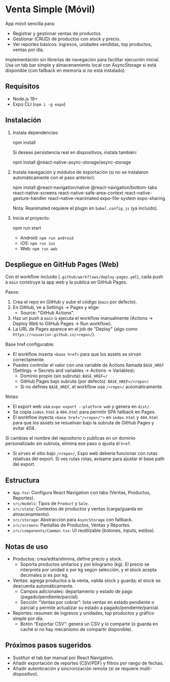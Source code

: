 # Venta Simple (Móvil)

App móvil sencilla para:

- Registrar y gestionar ventas de productos.
- Gestionar (CRUD) de productos con stock y precio.
- Ver reportes básicos: ingresos, unidades vendidas, top productos, ventas por día.

Implementación sin librerías de navegación para facilitar ejecución inicial. Usa un tab bar simple y almacenamiento local con AsyncStorage si está disponible (con fallback en memoria si no está instalado).

## Requisitos

- Node.js 18+
- Expo CLI (`npm i -g expo`)

## Instalación

1. Instala dependencias:

   npm install

   Si deseas persistencia real en dispositivos, instala también:

   npm install @react-native-async-storage/async-storage

2. Instala navegación y módulos de exportación (si no se instalaron automáticamente con el paso anterior):

   npm install @react-navigation/native @react-navigation/bottom-tabs react-native-screens react-native-safe-area-context react-native-gesture-handler react-native-reanimated expo-file-system expo-sharing

   Nota: Reanimated requiere el plugin en `babel.config.js` (ya incluido).

3. Inicia el proyecto:

   npm run start

   - Android: `npm run android`
   - iOS: `npm run ios`
   - Web: `npm run web`

## Despliegue en GitHub Pages (Web)

Con el workflow incluido (`.github/workflows/deploy-pages.yml`), cada push a `main` construye la app web y la publica en GitHub Pages.

Pasos:

1) Crea el repo en GitHub y sube el código (`main` por defecto).
2) En GitHub, ve a Settings → Pages y elige:
   - Source: "GitHub Actions".
3) Haz un push a `main` o ejecuta el workflow manualmente (Actions → Deploy Web to GitHub Pages → Run workflow).
4) La URL de Pages aparece en el job de "Deploy" (algo como `https://<usuario>.github.io/<repo>/`).

Base href configurable:
- El workflow inserta `<base href>` para que los assets se sirvan correctamente.
- Puedes controlar el valor con una variable de Actions llamada `BASE_HREF` (Settings → Secrets and variables → Actions → Variables):
  - Dominio propio (sin subruta): `BASE_HREF=/`
  - GitHub Pages bajo subruta (por defecto): `BASE_HREF=/<repo>/`
  - Si no defines `BASE_HREF`, el workflow usa `/<repo>/` automáticamente.

Notas:

- El export web usa `expo export --platform web` y genera en `dist/`.
- Se copia `index.html` a `404.html` para permitir SPA fallback en Pages.
- El workflow inyecta `<base href="/<repo>/">` en `index.html` y `404.html` para que los assets se resuelvan bajo la subruta de GitHub Pages y evitar 404.

Si cambias el nombre del repositorio o publicas en un dominio personalizado sin subruta, elimina ese paso o ajusta el `href`.
- Si sirves el sitio bajo `/<repo>/`, Expo web debería funcionar con rutas relativas del export. Si ves rutas rotas, avísame para ajustar el base path del export.

## Estructura

- `App.tsx`: Configura React Navigation con tabs (Ventas, Productos, Reportes).
- `src/models`: Tipos de `Product` y `Sale`.
- `src/state`: Contextos de productos y ventas (carga/guarda en almacenamiento).
- `src/storage`: Abstracción para `AsyncStorage` con fallback.
- `src/screens`: Pantallas de Productos, Ventas y Reportes.
- `src/components/Common.tsx`: UI reutilizable (botones, inputs, estilos).

## Notas de uso

- Productos: crea/edita/elimina, define precio y stock.
  - Soporta productos unitarios y por kilogramo (kg). El precio se interpreta por unidad o por kg según selección, y el stock acepta decimales si es por kg.
- Ventas: agrega productos a la venta, valida stock y guarda; el stock se descuenta automáticamente.
  - Campos adicionales: departamento y estado de pago (pagado/pendiente/parcial).
  - Sección “Ventas por cobrar”: lista ventas en estado pendiente o parcial y permite actualizar su estado a pagado/pendiente/parcial.
- Reportes: resumen de ingresos y unidades, top productos y gráfico simple por día.
  - Botón “Exportar CSV”: genera un CSV y lo comparte (o guarda en caché si no hay mecanismo de compartir disponible).

## Próximos pasos sugeridos

- Sustituir el tab bar manual por React Navigation.
- Añadir exportación de reportes (CSV/PDF) y filtros por rango de fechas.
- Añadir autenticación y sincronización remota (si se requiere multi-dispositivo).
